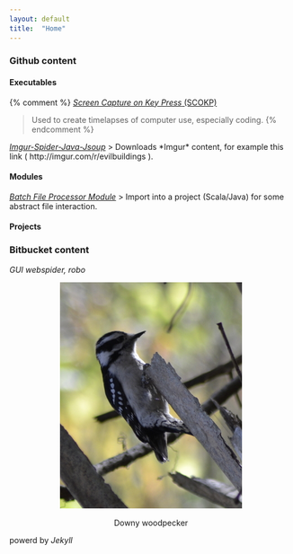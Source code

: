 ```yaml
---
layout: default
title:  "Home"
---
```


### Github content
#### Executables

{% comment %}
<a href="https://github.com/HugoRiggs/SSOKP/releases" target="_blank">
<i>Screen Capture on Key Press</i> (SCOKP)</a>
> Used to create timelapses of computer use, especially coding. 
{% endcomment %}

<a href="https://github.com/HugoRiggs/ImgurSpider-Java-Jsoup" target="_blank">
<i>Imgur-Spider-Java-Jsoup</i></a>
> Downloads *Imgur* content, for example this link ( http://imgur.com/r/evilbuildings ).

#### Modules

<a href="https://github.com/HugoRiggs/BatchFileProcessorModule" target="_blank">
<i>Batch File Processor Module</i></a>
> Import into a project (Scala/Java) for some abstract file interaction.

#### Projects

### Bitbucket content
<i>GUI webspider,</i>
<i>robo</i>

<center>
<img src="assets/downyWoodpeckerCropped.png">
<p>Downy woodpecker</p>
</center>

powerd by *Jekyll*
